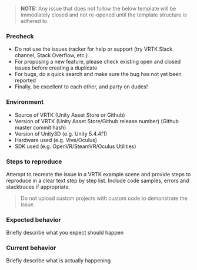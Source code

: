   > **NOTE:** Any issue that does not follow the below template will be immediately closed and not re-opened until the template structure is adhered to.

### Precheck

 * Do not use the issues tracker for help or support (try VRTK Slack channel, Stack Overflow, etc.)
 * For proposing a new feature, please check existing open and closed issues before creating a duplicate
 * For bugs, do a quick search and make sure the bug has not yet been reported
 * Finally, be excellent to each other, and party on dudes!

### Environment

 * Source of VRTK (Unity Asset Store or Github)
 * Version of VRTK (Unity Asset Store/Github release number) (Github master commit hash)
 * Version of Unity3D (e.g. Unity 5.4.4f1)
 * Hardware used (e.g. Vive/Oculus)
 * SDK used (e.g. OpenVR/SteamVR/Oculus Utilities)

### Steps to reproduce

Attempt to recreate the issue in a VRTK example scene and provide steps to reproduce in a clear text step by step list. Include code samples, errors and stacktraces if appropriate.

  > Do not upload custom projects with custom code to demonstrate the issue.

### Expected behavior

Briefly describe what you expect should happen

### Current behavior

Briefly describe what is actually happening
